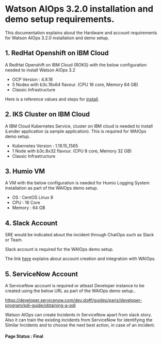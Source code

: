 # Watson AIOps 3.2.0 installation and demo setup requirements.

This documentation explains about the Hardware and account requirements for Watson AIOps 3.2.0 installation and demo setup.

## 1. RedHat Openshift on IBM Cloud

A RedHat Openshift on IBM Cloud (ROKS) with the below configuration needed to install Watson AIOps 3.2

 - OCP Version : 4.8.18
 - 5 Nodes with b3c.16x64 flavour. (CPU 16 core, Memory 64 GB)
 - Classic Infrastructure

 Here is a reference values and steps for [install](../50-install-roks).

## 2. IKS Cluster on IBM Cloud

A IBM Cloud Kubernetes Service, cluster on IBM cloud is needed to install iLender application (a sample application). This is required for WAIOps demo setup.

 - Kubernetes Version : 1.19.15_1565
 - 1 Node with b3c.8x32 flavour. (CPU 8 core, Memory 32 GB)
 - Classic Infrastructure

## 3. Humio VM

A VM with the below configuration is needed for Humio Logging System installation as part of the WAIOps demo setup.

 - OS : CentOS Linux 8
 - CPU : 16 Core
 - Memory : 64 GB

## 4. Slack Account

SRE would be indicated about the incident through ChatOps such as Slack or Team. 

Slack account is required for the WAIOps demo setup.

The link [here](../300-aiops-initial-configuration/13-slack-account-creation-and-integration) explains about account creation and integration with WAIOps.

## 5. ServiceNow Account

A ServiceNow account is required or atleast Developer instance to be created using the below URL as part of the WAIOps demo setup..

https://developer.servicenow.com/dev.do#!/guides/paris/developer-program/pdi-guide/obtaining-a-pdi

Watson AIOps can create Incidents in ServiceNow apart from slack story. Also it can train the existing incidents from ServiceNow for identifying the Similar Incidents and to choose the next best action, in case of an incident.



#### Page Status : Final